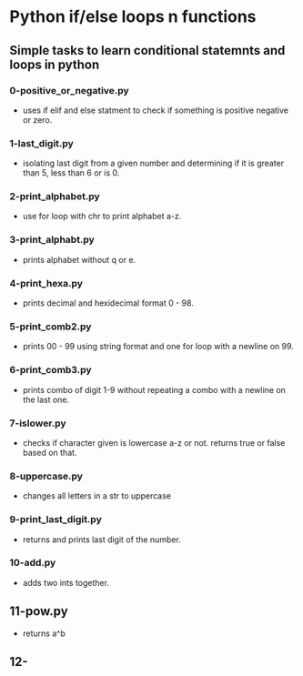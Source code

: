 # Python if/else loops n functions
## Simple tasks to learn conditional statemnts and loops in python

### 0-positive_or_negative.py
- uses if elif and else statment to check if something is positive negative or zero.

### 1-last_digit.py
- isolating last digit from a given number and determining if it is greater than 5, less than 6 or is 0.

### 2-print_alphabet.py
- use for loop with chr to print alphabet a-z.

### 3-print_alphabt.py
- prints alphabet without q or e.

### 4-print_hexa.py
- prints decimal and hexidecimal format 0 - 98.

### 5-print_comb2.py
- prints 00 - 99 using string format  and one for loop with a newline on 99.

### 6-print_comb3.py
- prints combo of digit 1-9 without repeating a combo with a newline on the last one.

### 7-islower.py
- checks if character given is lowercase a-z or not. returns true or false based on that.

### 8-uppercase.py
- changes all letters in a str to uppercase

### 9-print_last_digit.py
- returns and prints last digit of the number.

### 10-add.py
- adds two ints together.

## 11-pow.py
- returns a^b

## 12-